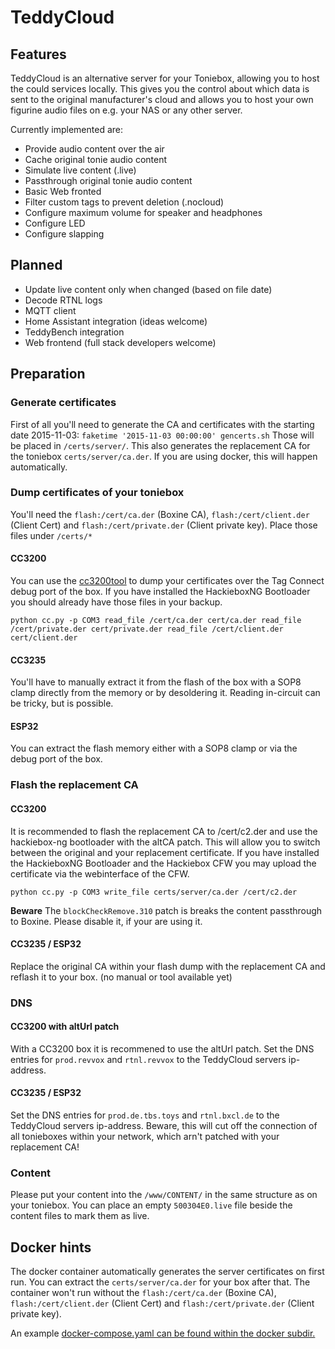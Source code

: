 # TeddyCloud

## Features
TeddyCloud is an alternative server for your Toniebox, allowing you to host the could services locally.
This gives you the control about which data is sent to the original manufacturer's cloud and allows you
to host your own figurine audio files on e.g. your NAS or any other server.

Currently implemented are:
* Provide audio content over the air
* Cache original tonie audio content
* Simulate live content (.live)
* Passthrough original tonie audio content
* Basic Web fronted
* Filter custom tags to prevent deletion (.nocloud)
* Configure maximum volume for speaker and headphones
* Configure LED
* Configure slapping

## Planned
* Update live content only when changed (based on file date)
* Decode RTNL logs
* MQTT client
* Home Assistant integration (ideas welcome)
* TeddyBench integration
* Web frontend (full stack developers welcome)

## Preparation
### Generate certificates
First of all you'll need to generate the CA and certificates with the starting date 2015-11-03: ```faketime '2015-11-03 00:00:00' gencerts.sh``` Those will be placed in ```/certs/server/```.
This also generates the replacement CA for the toniebox ```certs/server/ca.der```.
If you are using docker, this will happen automatically.

### Dump certificates of your toniebox
You'll need the ```flash:/cert/ca.der``` (Boxine CA), ```flash:/cert/client.der``` (Client Cert) and ```flash:/cert/private.der``` (Client private key). Place those files under ```/certs/*```
#### CC3200
You can use the [cc3200tool](https://github.com/toniebox-reverse-engineering/cc3200tool) to dump your certificates over the Tag Connect debug port of the box. If you have installed the HackieboxNG Bootloader you should already have those files in your backup.
```
python cc.py -p COM3 read_file /cert/ca.der cert/ca.der read_file /cert/private.der cert/private.der read_file /cert/client.der cert/client.der
```
#### CC3235
You'll have to manually extract it from the flash of the box with a SOP8 clamp directly from the memory or by desoldering it. Reading in-circuit can be tricky, but is possible. 

#### ESP32
You can extract the flash memory either with a SOP8 clamp or via the debug port of the box. 

### Flash the replacement CA
#### CC3200
It is recommended to flash the replacement CA to /cert/c2.der and use the hackiebox-ng bootloader with the altCA patch. This will allow you to switch between the original and your replacement certificate. If you have installed the HackieboxNG Bootloader and the Hackiebox CFW you may upload the certificate via the webinterface of the CFW.
```
python cc.py -p COM3 write_file certs/server/ca.der /cert/c2.der
```
**Beware** The ```blockCheckRemove.310``` patch is breaks the content passthrough to Boxine. Please disable it, if your are using it.

#### CC3235 / ESP32
Replace the original CA within your flash dump with the replacement CA and reflash it to your box.
(no manual or tool available yet)

### DNS
#### CC3200 with altUrl patch
With a CC3200 box it is recommened to use the altUrl patch. Set the DNS entries for ```prod.revvox``` and ```rtnl.revvox``` to the TeddyCloud servers ip-address. 

#### CC3235 / ESP32
Set the DNS entries for ```prod.de.tbs.toys``` and ```rtnl.bxcl.de``` to the TeddyCloud servers ip-address. Beware, this will cut off the connection of all tonieboxes within your network, which arn't patched with your replacement CA!

### Content
Please put your content into the ```/www/CONTENT/``` in the same structure as on your toniebox. You can place an empty ```500304E0.live``` file beside the content files to mark them as live.

## Docker hints
The docker container automatically generates the server certificates on first run. You can extract the ```certs/server/ca.der``` for your box after that. The container won't run without the ```flash:/cert/ca.der``` (Boxine CA), ```flash:/cert/client.der``` (Client Cert) and ```flash:/cert/private.der``` (Client private key).

An example [docker-compose.yaml can be found within the docker subdir.](docker/docker-compose.yaml)
